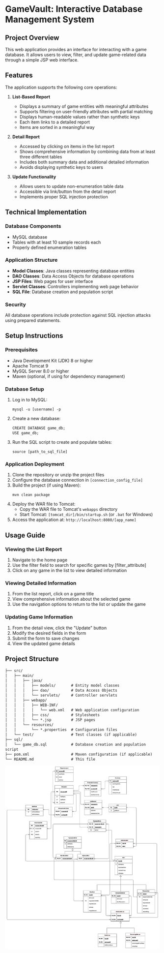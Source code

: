 # GameVault: Interactive Database Management System

## Project Overview
This web application provides an interface for interacting with a game database. It allows users to view, filter, and update game-related data through a simple JSP web interface.


## Features
The application supports the following core operations:

1. **List-Based Report**
   - Displays a summary of game entities with meaningful attributes
   - Supports filtering on user-friendly attributes with partial matching
   - Displays human-readable values rather than synthetic keys
   - Each item links to a detailed report
   - Items are sorted in a meaningful way

2. **Detail Report**
   - Accessed by clicking on items in the list report
   - Shows comprehensive information by combining data from at least three different tables
   - Includes both summary data and additional detailed information
   - Avoids displaying synthetic keys to users

3. **Update Functionality**
   - Allows users to update non-enumeration table data
   - Accessible via link/button from the detail report
   - Implements proper SQL injection protection

## Technical Implementation

### Database Components
- MySQL database
- Tables with at least 10 sample records each
- Properly defined enumeration tables

### Application Structure
- **Model Classes**: Java classes representing database entities
- **DAO Classes**: Data Access Objects for database operations
- **JSP Files**: Web pages for user interface
- **Servlet Classes**: Controllers implementing web page behavior
- **SQL File**: Database creation and population script

### Security
All database operations include protection against SQL injection attacks using prepared statements.

## Setup Instructions

### Prerequisites
- Java Development Kit (JDK) 8 or higher
- Apache Tomcat 9
- MySQL Server 8.0 or higher
- Maven (optional, if using for dependency management)

### Database Setup
1. Log in to MySQL:
   ```
   mysql -u [username] -p
   ```
2. Create a new database:
   ```
   CREATE DATABASE game_db;
   USE game_db;
   ```
3. Run the SQL script to create and populate tables:
   ```
   source [path_to_sql_file]
   ```

### Application Deployment
1. Clone the repository or unzip the project files
2. Configure the database connection in `[connection_config_file]`
3. Build the project (if using Maven):
   ```
   mvn clean package
   ```
4. Deploy the WAR file to Tomcat:
   - Copy the WAR file to Tomcat's `webapps` directory
   - Start Tomcat: `[tomcat_dir]/bin/startup.sh` (or `.bat` for Windows)
5. Access the application at: `http://localhost:8080/[app_name]`

## Usage Guide

### Viewing the List Report
1. Navigate to the home page
2. Use the filter field to search for specific games by [filter_attribute]
3. Click on any game in the list to view detailed information

### Viewing Detailed Information
1. From the list report, click on a game title
2. View comprehensive information about the selected game
3. Use the navigation options to return to the list or update the game

### Updating Game Information
1. From the detail view, click the "Update" button
2. Modify the desired fields in the form
3. Submit the form to save changes
4. View the updated game details

## Project Structure
```
├── src/
│   ├── main/
│   │   ├── java/
│   │   │   ├── models/       # Entity model classes
│   │   │   ├── dao/          # Data Access Objects
│   │   │   └── servlets/     # Controller servlets
│   │   ├── webapp/
│   │   │   ├── WEB-INF/
│   │   │   │   └── web.xml   # Web application configuration
│   │   │   ├── css/          # Stylesheets
│   │   │   └── *.jsp         # JSP pages
│   │   └── resources/
│   │       └── *.properties  # Configuration files
│   └── test/                 # Test classes (if applicable)
├── sql/
│   └── game_db.sql           # Database creation and population script
├── pom.xml                   # Maven configuration (if applicable)
└── README.md                 # This file
```

![alt text](image.png)